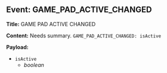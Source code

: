 ## Event: GAME_PAD_ACTIVE_CHANGED

**Title:** GAME PAD ACTIVE CHANGED

**Content:**
Needs summary.
`GAME_PAD_ACTIVE_CHANGED: isActive`

**Payload:**
- `isActive`
  - *boolean*